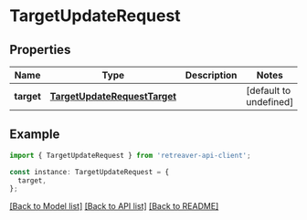 # TargetUpdateRequest

## Properties

| Name       | Type                                                          | Description | Notes                  |
| ---------- | ------------------------------------------------------------- | ----------- | ---------------------- |
| **target** | [**TargetUpdateRequestTarget**](TargetUpdateRequestTarget.md) |             | [default to undefined] |

## Example

```typescript
import { TargetUpdateRequest } from 'retreaver-api-client';

const instance: TargetUpdateRequest = {
  target,
};
```

[[Back to Model list]](../README.md#documentation-for-models) [[Back to API list]](../README.md#documentation-for-api-endpoints) [[Back to README]](../README.md)
